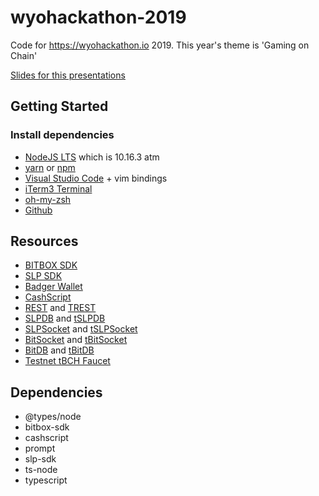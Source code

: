 # wyohackathon-2019

Code for https://wyohackathon.io 2019. This year's theme is 'Gaming on Chain'

[Slides for this presentations](https://docs.google.com/presentation/d/1-aikQf5FH-deNx6834sdY2chYWNpz3ibxBIldcfDcRM/edit?usp=sharing)

## Getting Started

### Install dependencies

- [NodeJS LTS](https://nodejs.org/en) which is 10.16.3 atm
- [yarn](https://yarnpkg.com/lang/en/) or [npm](npmjs.com)
- [Visual Studio Code](https://code.visualstudio.com) + vim bindings
- [iTerm3 Terminal](https://www.iterm2.com/version3.html)
- [oh-my-zsh](https://github.com/robbyrussell/oh-my-zsh)
- [Github](https://github.com/Bitcoin-com/)

## Resources

- [BITBOX SDK](https://developer.bitcoin.com/bitbox)
- [SLP SDK](https://developer.bitcoin.com/slp)
- [Badger Wallet](https://badger.bitcoin.com)
- [CashScript](https://developer.bitcoin.com/cashscript/docs/getting-started)
- [REST](https://rest.bitcoin.com) and [TREST](https://trest.bitcoin.com)
- [SLPDB](https://slpdb.bitcoin.com) and [tSLPDB](https://tslpdb.bitcoin.com)
- [SLPSocket](https://slpsocket.bitcoin.com) and [tSLPSocket](https://tslpsocket.bitcoin.com)
- [BitSocket](https://bitsocket.bitcoin.com) and [tBitSocket](https://tbitsocket.bitcoin.com)
- [BitDB](https://bitdb.bitcoin.com) and [tBitDB](https://tbitdb.bitcoin.com)
- [Testnet tBCH Faucet](https://developer.bitcoin.com/faucets/bch/)

## Dependencies

- @types/node
- bitbox-sdk
- cashscript
- prompt
- slp-sdk
- ts-node
- typescript

